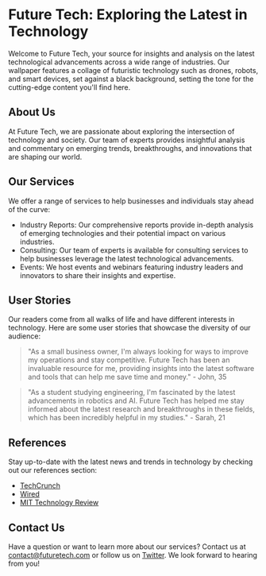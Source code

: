 <!--font:Montserrat-->

# Future Tech: Exploring the Latest in Technology

Welcome to Future Tech, your source for insights and analysis on the latest technological advancements across a wide range of industries. Our wallpaper features a collage of futuristic technology such as drones, robots, and smart devices, set against a black background, setting the tone for the cutting-edge content you'll find here.

## About Us

At Future Tech, we are passionate about exploring the intersection of technology and society. Our team of experts provides insightful analysis and commentary on emerging trends, breakthroughs, and innovations that are shaping our world.

## Our Services

We offer a range of services to help businesses and individuals stay ahead of the curve:

- Industry Reports: Our comprehensive reports provide in-depth analysis of emerging technologies and their potential impact on various industries.
- Consulting: Our team of experts is available for consulting services to help businesses leverage the latest technological advancements.
- Events: We host events and webinars featuring industry leaders and innovators to share their insights and expertise.

## User Stories

Our readers come from all walks of life and have different interests in technology. Here are some user stories that showcase the diversity of our audience:

> "As a small business owner, I'm always looking for ways to improve my operations and stay competitive. Future Tech has been an invaluable resource for me, providing insights into the latest software and tools that can help me save time and money." - John, 35

> "As a student studying engineering, I'm fascinated by the latest advancements in robotics and AI. Future Tech has helped me stay informed about the latest research and breakthroughs in these fields, which has been incredibly helpful in my studies." - Sarah, 21

## References

Stay up-to-date with the latest news and trends in technology by checking out our references section:

- [TechCrunch](#)
- [Wired](#)
- [MIT Technology Review](#)

## Contact Us

Have a question or want to learn more about our services? Contact us at [contact@futuretech.com](mailto:contact@futuretech.com) or follow us on [Twitter](#). We look forward to hearing from you!

<!--

Write me content for website with wallpaper which alt text is:

"A wallpaper featuring a collage of futuristic technology such as drones, robots, and smart devices, set against a black background."

The name/title of the page should not be 1:1 copy of the alt text but rather a real content of the website which is using this wallpaper.

- Use markdown format 
- Start with heading
- Heading should be short and concise
- The content should look like a real website 
- The website should not be about the wallpaper, wallpaper is just a related background
- Heading should be contain work "wallpaper" or "background"
- Include real sections like references, contact, user stories, etc. use things relevant to the page purpose.
- Feel free to use structure like headings, bullets, numbering, blockquotes, paragraphs, horizontal lines, etc.
- You can use formatting like bold or _italic_
- You can include UTF-8 emojis
- Links should be only #hash anchors (and you can refer to the document itself)
- Do not include images


---


# Future Tech: Innovating Our World

Welcome to Future Tech, a website dedicated to exploring the latest advancements in technology and how they are shaping our world. Our wallpaper featuring a collage of futuristic technology such as drones, robots, and smart devices, set against a black background, sets the tone for the cutting-edge content you'll find here.

## About Us

At Future Tech, we believe that staying up-to-date with the latest technological developments is essential for success in today's world. Our team of experts provides insightful analysis and commentary on emerging trends, breakthroughs, and innovations across a wide range of industries.

## Our Services

- Industry Reports: We offer comprehensive reports on emerging technologies and their potential impact on various industries, from healthcare to transportation.
- Consulting: Our team of experts is available for consulting services to help businesses stay ahead of the curve and leverage the latest technological advancements.
- Events: We host events and webinars featuring industry leaders and innovators to share their insights and expertise.

## User Stories

Our readers come from all walks of life and have different interests in technology. Here are some user stories that showcase the diversity of our audience:

> "I'm a small business owner, and I'm always looking for ways to streamline my operations and improve efficiency. Future Tech has been an invaluable resource for me, providing insights into the latest software and tools that can help me save time and money." - John, 35

> "As a student studying engineering, I'm fascinated by the latest advancements in robotics and AI. Future Tech has helped me stay informed about the latest research and breakthroughs in these fields, which has been incredibly helpful in my studies." - Sarah, 21

## References

Stay up-to-date with the latest news and trends in technology by checking out our references section:

- [TechCrunch](#)
- [Wired](#)
- [MIT Technology Review](#)

## Contact Us

Have a question or want to learn more about our services? Contact us at [contact@futuretech.com](mailto:contact@futuretech.com) or follow us on [Twitter](#). We look forward to hearing from you!


---


Heading is too long, rewrite whole content.


---


# Future Tech: Exploring the Latest Advancements in Technology

Welcome to Future Tech, your go-to source for insights and analysis on the latest technological advancements across a wide range of industries. Our wallpaper features a collage of futuristic technology such as drones, robots, and smart devices, set against a black background, setting the tone for the cutting-edge content you'll find here.

## About Us

At Future Tech, we are passionate about exploring the intersection of technology and society. Our team of experts provides insightful analysis and commentary on emerging trends, breakthroughs, and innovations that are shaping our world.

## Our Services

We offer a range of services to help businesses and individuals stay ahead of the curve:

- Industry Reports: Our comprehensive reports provide in-depth analysis of emerging technologies and their potential impact on various industries.
- Consulting: Our team of experts is available for consulting services to help businesses leverage the latest technological advancements.
- Events: We host events and webinars featuring industry leaders and innovators to share their insights and expertise.

## User Stories

Our readers come from all walks of life and have different interests in technology. Here are some user stories that showcase the diversity of our audience:

> "As a small business owner, I'm always looking for ways to improve my operations and stay competitive. Future Tech has been an invaluable resource for me, providing insights into the latest software and tools that can help me save time and money." - John, 35

> "As a student studying engineering, I'm fascinated by the latest advancements in robotics and AI. Future Tech has helped me stay informed about the latest research and breakthroughs in these fields, which has been incredibly helpful in my studies." - Sarah, 21

## References

Stay up-to-date with the latest news and trends in technology by checking out our references section:

- [TechCrunch](#)
- [Wired](#)
- [MIT Technology Review](#)

## Contact Us

Have a question or want to learn more about our services? Contact us at [contact@futuretech.com](mailto:contact@futuretech.com) or follow us on [Twitter](#). We look forward to hearing from you!


---


Heading is too long, rewrite whole content.


---


# Future Tech: Exploring the Latest Advancements in Technology

Welcome to Future Tech, your go-to source for insights and analysis on the latest technological advancements across a wide range of industries. Our wallpaper features a collage of futuristic technology such as drones, robots, and smart devices, set against a black background, setting the tone for the cutting-edge content you'll find here.

## About Us

At Future Tech, we are passionate about exploring the intersection of technology and society. Our team of experts provides insightful analysis and commentary on emerging trends, breakthroughs, and innovations that are shaping our world.

## Services

We offer a range of services to help businesses and individuals stay ahead of the curve:

- Industry Reports: Our comprehensive reports provide in-depth analysis of emerging technologies and their potential impact on various industries.
- Consulting: Our team of experts is available for consulting services to help businesses leverage the latest technological advancements.
- Events: We host events and webinars featuring industry leaders and innovators to share their insights and expertise.

## User Stories

Our readers come from all walks of life and have different interests in technology. Here are some user stories that showcase the diversity of our audience:

> "As a small business owner, I'm always looking for ways to improve my operations and stay competitive. Future Tech has been an invaluable resource for me, providing insights into the latest software and tools that can help me save time and money." - John, 35

> "As a student studying engineering, I'm fascinated by the latest advancements in robotics and AI. Future Tech has helped me stay informed about the latest research and breakthroughs in these fields, which has been incredibly helpful in my studies." - Sarah, 21

## References

Stay up-to-date with the latest news and trends in technology by checking out our references section:

- [TechCrunch](#)
- [Wired](#)
- [MIT Technology Review](#)

## Contact Us

Have a question or want to learn more about our services? Contact us at [contact@futuretech.com](mailto:contact@futuretech.com) or follow us on [Twitter](#). We look forward to hearing from you!


---


Heading is too long, rewrite whole content.


---


# Future Tech: Exploring the Latest in Technology

Welcome to Future Tech, your source for insights and analysis on the latest technological advancements across a wide range of industries. Our wallpaper features a collage of futuristic technology such as drones, robots, and smart devices, set against a black background, setting the tone for the cutting-edge content you'll find here.

## About Us

At Future Tech, we are passionate about exploring the intersection of technology and society. Our team of experts provides insightful analysis and commentary on emerging trends, breakthroughs, and innovations that are shaping our world.

## Our Services

We offer a range of services to help businesses and individuals stay ahead of the curve:

- Industry Reports: Our comprehensive reports provide in-depth analysis of emerging technologies and their potential impact on various industries.
- Consulting: Our team of experts is available for consulting services to help businesses leverage the latest technological advancements.
- Events: We host events and webinars featuring industry leaders and innovators to share their insights and expertise.

## User Stories

Our readers come from all walks of life and have different interests in technology. Here are some user stories that showcase the diversity of our audience:

> "As a small business owner, I'm always looking for ways to improve my operations and stay competitive. Future Tech has been an invaluable resource for me, providing insights into the latest software and tools that can help me save time and money." - John, 35

> "As a student studying engineering, I'm fascinated by the latest advancements in robotics and AI. Future Tech has helped me stay informed about the latest research and breakthroughs in these fields, which has been incredibly helpful in my studies." - Sarah, 21

## References

Stay up-to-date with the latest news and trends in technology by checking out our references section:

- [TechCrunch](#)
- [Wired](#)
- [MIT Technology Review](#)

## Contact Us

Have a question or want to learn more about our services? Contact us at [contact@futuretech.com](mailto:contact@futuretech.com) or follow us on [Twitter](#). We look forward to hearing from you!


---


Write me a Google font which is best fitting for the website.

Pick from the list:
- Lato
- Open Sans
- Roboto
- Lobster
- Exo 2
- Montserrat
- Alegreya
- Inter
- Raleway
- Playfair Display
- Dancing Script
- Futura
- Orbitron
- Barlow Condensed
- Poppins
- IBM Plex Sans
- Great Vibes


Write just the font name nothing else.


---


I recommend using "Montserrat" as the Google font for this website.

-->
